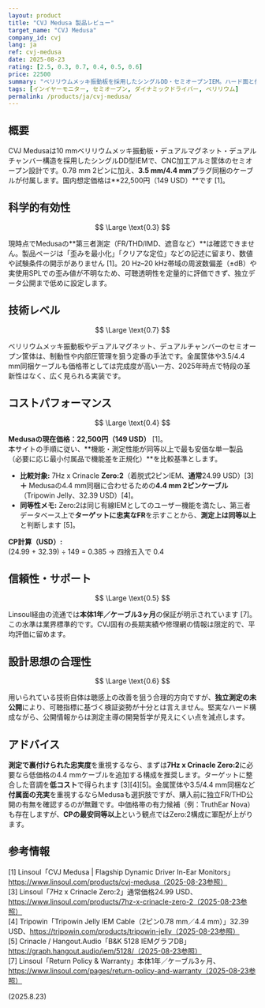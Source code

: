 ```yaml
---
layout: product
title: "CVJ Medusa 製品レビュー"
target_name: "CVJ Medusa"
company_id: cvj
lang: ja
ref: cvj-medusa
date: 2025-08-23
rating: [2.5, 0.3, 0.7, 0.4, 0.5, 0.6]
price: 22500
summary: "ベリリウムメッキ振動板を採用したシングルDD・セミオープンIEM。ハード面と付属品は魅力的ですが、性能を裏付ける独立測定が公開されていません"
tags: [インイヤーモニター, セミオープン, ダイナミックドライバー, ベリリウム]
permalink: /products/ja/cvj-medusa/
---
```

## 概要

CVJ Medusaは10 mmベリリウムメッキ振動板・デュアルマグネット・デュアルチャンバー構造を採用したシングルDD型IEMで、CNC加工アルミ筐体のセミオープン設計です。0.78 mm 2ピンに加え、**3.5 mm/4.4 mm**プラグ同梱のケーブルが付属します。国内想定価格は**22,500円（149 USD）**です [1]。

## 科学的有効性

$$ \Large \text{0.3} $$

現時点でMedusaの**第三者測定（FR/THD/IMD、遮音など）**は確認できません。製品ページは「歪みを最小化」「クリアな定位」などの記述に留まり、数値や試験条件の開示がありません [1]。20 Hz–20 kHz帯域の周波数偏差（±dB）や実使用SPLでの歪み値が不明なため、可聴透明性を定量的に評価できず、独立データ公開まで低めに設定します。

## 技術レベル

$$ \Large \text{0.7} $$

ベリリウムメッキ振動板やデュアルマグネット、デュアルチャンバーのセミオープン筐体は、制動性や内部圧管理を狙う定番の手法です。金属筐体や3.5/4.4 mm同梱ケーブルも価格帯としては完成度が高い一方、2025年時点で特段の革新性はなく、広く見られる実装です。

## コストパフォーマンス

$$ \Large \text{0.4} $$

**Medusaの現在価格：22,500円（149 USD）** [1]。  
本サイトの手順に従い、**機能・測定性能が同等以上で最も安価な単一製品（必要に応じ最小付属品で機能差を正規化）**を比較基準とします。

- **比較対象:** 7Hz x Crinacle **Zero:2**（着脱式2ピンIEM、**通常**24.99 USD）[3] **＋** Medusaの4.4 mm同梱に合わせるための**4.4 mm 2ピンケーブル**（Tripowin Jelly、32.39 USD）[4]。  
- **同等性メモ:** Zero:2は同じ有線IEMとしてのユーザー機能を満たし、第三者データベース上で**ターゲットに忠実なFR**を示すことから、**測定上は同等以上**と判断します [5]。

**CP計算（USD）:**  
(24.99 + 32.39) ÷ 149 = 0.385 → 四捨五入で 0.4

## 信頼性・サポート

$$ \Large \text{0.5} $$

Linsoul経由の流通では**本体1年／ケーブル3ヶ月**の保証が明示されています [7]。この水準は業界標準的です。CVJ固有の長期実績や修理網の情報は限定的で、平均評価に留めます。

## 設計思想の合理性

$$ \Large \text{0.6} $$

用いられている技術自体は聴感上の改善を狙う合理的方向ですが、**独立測定の未公開**により、可聴指標に基づく検証姿勢が十分とは言えません。堅実なハード構成ながら、公開情報からは測定主導の開発哲学が見えにくい点を減点します。

## アドバイス

**測定で裏付けられた忠実度**を重視するなら、まずは**7Hz x Crinacle Zero:2**に必要なら低価格の4.4 mmケーブルを追加する構成を推奨します。ターゲットに整合した音調を**低コスト**で得られます [3][4][5]。金属筐体や3.5/4.4 mm同梱など**付属面の充実**を重視するならMedusaも選択肢ですが、購入前に独立FR/THD公開の有無を確認するのが無難です。中価格帯の有力候補（例：TruthEar Nova）も存在しますが、**CPの最安同等以上**という観点ではZero:2構成に軍配が上がります。

## 参考情報

[1] Linsoul「CVJ Medusa | Flagship Dynamic Driver In-Ear Monitors」https://www.linsoul.com/products/cvj-medusa（2025-08-23参照）  
[3] Linsoul「7Hz x Crinacle Zero:2」通常価格24.99 USD、https://www.linsoul.com/products/7hz-x-crinacle-zero-2（2025-08-23参照）  
[4] Tripowin「Tripowin Jelly IEM Cable（2ピン0.78 mm／4.4 mm）」32.39 USD、https://tripowin.com/products/tripowin-jelly（2025-08-23参照）  
[5] Crinacle / Hangout.Audio「B&K 5128 IEMグラフDB」https://graph.hangout.audio/iem/5128/（2025-08-23参照）  
[7] Linsoul「Return Policy & Warranty」本体1年／ケーブル3ヶ月、https://www.linsoul.com/pages/return-policy-and-warranty（2025-08-23参照）

(2025.8.23)


